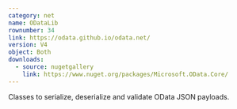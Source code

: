 ```yaml
---
category: net
name: ODataLib
rownumber: 34
link: https://odata.github.io/odata.net/
version: V4
object: Both
downloads:
  - source: nugetgallery
    link: https://www.nuget.org/packages/Microsoft.OData.Core/
---
```

Classes to serialize, deserialize and validate OData JSON payloads.
